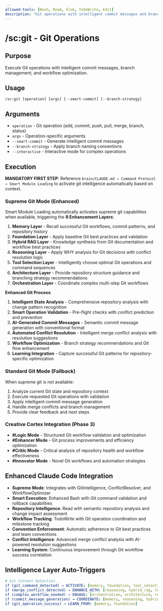 ```yaml
---
allowed-tools: [Bash, Read, Glob, TodoWrite, Edit]
description: "Git operations with intelligent commit messages and branch management"
---
```


# /sc:git - Git Operations

## Purpose
Execute Git operations with intelligent commit messages, branch management, and workflow optimization.

## Usage
```
/sc:git [operation] [args] [--smart-commit] [--branch-strategy]
```

## Arguments
- `operation` - Git operation (add, commit, push, pull, merge, branch, status)
- `args` - Operation-specific arguments
- `--smart-commit` - Generate intelligent commit messages
- `--branch-strategy` - Apply branch naming conventions
- `--interactive` - Interactive mode for complex operations

## Execution

**MANDATORY FIRST STEP**: Reference `brain/CLAUDE.md → Command Protocol → Smart Module Loading` to activate git intelligence automatically based on context.

### Supreme Git Mode (Enhanced)
Smart Module Loading automatically activates supreme git capabilities when available, triggering the **8 Enhancement Layers**:

1. **Memory Layer** - Recall successful Git workflows, commit patterns, and repository history
2. **Foundation Layer** - Apply baseline Git best practices and validation
3. **Hybrid RAG Layer** - Knowledge synthesis from Git documentation and workflow best practices
4. **Reasoning Layer** - Apply WHY analysis for Git decisions with conflict resolution logic
5. **Tool Selection Layer** - Intelligently choose optimal Git operations and command sequences
6. **Architecture Layer** - Provide repository structure guidance and branching strategy recommendations
7. **Orchestration Layer** - Coordinate complex multi-step Git workflows

**Enhanced Git Process**:
1. **Intelligent State Analysis** - Comprehensive repository analysis with change pattern recognition
2. **Smart Operation Validation** - Pre-flight checks with conflict prediction and prevention
3. **AI-Generated Commit Messages** - Semantic commit message generation with conventional format
4. **Automated Conflict Resolution** - Intelligent merge conflict analysis with resolution suggestions
5. **Workflow Optimization** - Branch strategy recommendations and Git flow enhancement
6. **Learning Integration** - Capture successful Git patterns for repository-specific optimization

### Standard Git Mode (Fallback)
When supreme git is not available:
1. Analyze current Git state and repository context
2. Execute requested Git operations with validation
3. Apply intelligent commit message generation
4. Handle merge conflicts and branch management
5. Provide clear feedback and next steps

### Creative Cortex Integration (Phase 3)
- **#Logic Mode** - Structured Git workflow validation and optimization
- **#Enhancer Mode** - Git process improvements and efficiency optimization
- **#Critic Mode** - Critical analysis of repository health and workflow effectiveness
- **#Innovator Mode** - Novel Git workflows and automation strategies

## Enhanced Claude Code Integration
- **Supreme Mode**: Integrates with GitIntelligence, ConflictResolver, and WorkflowOptimizer
- **Smart Execution**: Enhanced Bash with Git command validation and rollback capabilities
- **Repository Intelligence**: Read with semantic repository analysis and change impact assessment
- **Workflow Tracking**: TodoWrite with Git operation coordination and milestone tracking
- **Convention Enforcement**: Automatic adherence to Git best practices and team conventions
- **Conflict Intelligence**: Advanced merge conflict analysis with AI-powered resolution suggestions
- **Learning System**: Continuous improvement through Git workflow success correlation

## Intelligence Layer Auto-Triggers
```yaml
# Git Context Detection
if (git_command_detected) → ACTIVATE: [memory, foundation, tool_selection, reasoning]
if (merge_conflict_detected) → ENHANCE_WITH: [reasoning, hybrid_rag, tool_selection]
if (complex_workflow_needed) → ENGAGE: [orchestration, architecture, reasoning]
if (commit_message_generation) → COORDINATE: [memory, reasoning, hybrid_rag]
if (git_operation_success) → LEARN_FROM: [memory, foundation]
```